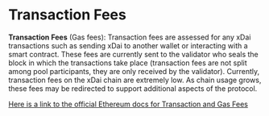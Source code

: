 ---
---

# Transaction Fees

**Transaction Fees** (Gas fees): Transaction fees are assessed for any xDai transactions such as sending xDai to another wallet or interacting with a smart contract. These fees are currently sent to the validator who seals the block in which the transactions take place (transaction fees are not split among pool participants, they are only received by the validator). Currently, transaction fees on the xDai chain are extremely low. As chain usage grows, these fees may be redirected to support additional aspects of the protocol. 

[Here is a link to the official Ethereum docs for Transaction and Gas Fees](https://ethereum.org/en/developers/docs/gas/)